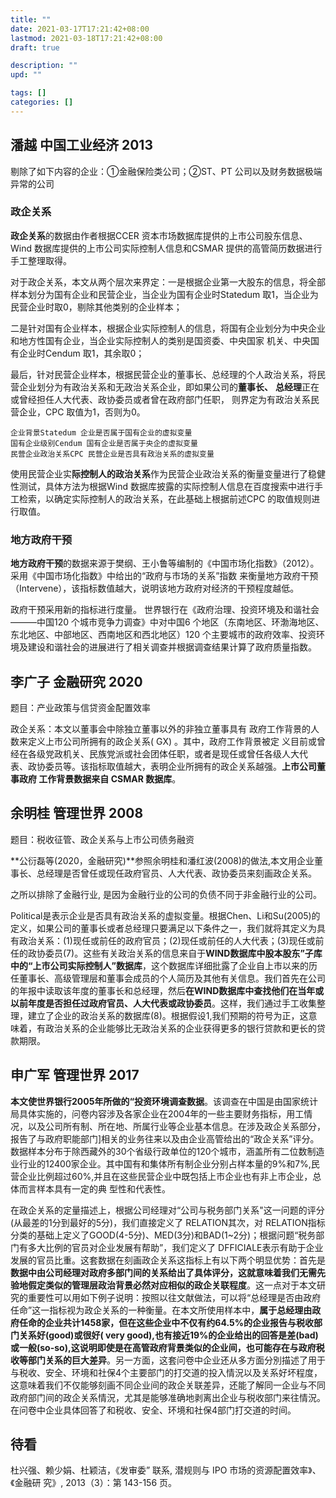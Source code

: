 ```yaml
---
title: ""
date: 2021-03-17T17:21:42+08:00
lastmod: 2021-03-18T17:21:42+08:00
draft: true

description: ""
upd: ""

tags: []
categories: []
---
```


## 潘越 中国工业经济 2013

剔除了如下内容的企业：①金融保险类公司；②ST、PT 公司以及财务数据极端异常的公司

### 政企关系

**政企关系**的数据由作者根据CCER 资本市场数据库提供的上市公司股东信息、Wind 数据库提供的上市公司实际控制人信息和CSMAR 提供的高管简历数据进行手工整理取得。

对于政企关系，本文从两个层次来界定：一是根据企业第一大股东的信息，将全部样本划分为国有企业和民营企业，当企业为国有企业时Statedum 取1，当企业为民营企业时取0，剔除其他类别的企业样本；

二是针对国有企业样本，根据企业实际控制人的信息，将国有企业划分为中央企业和地方性国有企业，当企业实际控制人的类别是国资委、中央国家
机关、中央国有企业时Cendum 取1，其余取0；

最后，针对民营企业样本，根据民营企业的董事长、总经理的个人政治关系，将民营企业划分为有政治关系和无政治关系企业，即如果公司的**董事长、**
**总经理**正在或曾经担任人大代表、政协委员或者曾在政府部门任职， 则界定为有政治关系民营企业，CPC 取值为1，否则为0。

```
企业背景Statedum 企业是否属于国有企业的虚拟变量
国有企业级别Cendum 国有企业是否属于央企的虚拟变量
民营企业政治关系CPC 民营企业是否具有政治关系的虚拟变量
```

使用民营企业实**际控制人的政治关系**作为民营企业政治关系的衡量变量进行了稳健性测试，具体方法为根据Wind 数据库披露的实际控制人信息在百度搜索中进行手工检索，以确定实际控制人的政治关系，在此基础上根据前述CPC 的取值规则进行取值。

### 地方政府干预

**地方政府干预**的数据来源于樊纲、王小鲁等编制的《中国市场化指数》（2012）。采用《中国市场化指数》中给出的“政府与市场的关系”指数
来衡量地方政府干预（Intervene），该指标数值越大，说明该地方政府对经济的干预程度越低。

政府干预采用新的指标进行度量。 世界银行在《政府治理、投资环境及和谐社会———中国120 个城市竞争力调查》中对中国6 个地区（东南地区、环渤海地区、东北地区、中部地区、西南地区和西北地区）120 个主要城市的政府效率、投资环境及建设和谐社会的进展进行了相关调查并根据调查结果计算了政府质量指数。

## 李广子 金融研究 2020

题目：产业政策与信贷资金配置效率

政企关系：本文以董事会中除独立董事以外的非独立董事具有 政府工作背景的人数来定义上市公司所拥有的政企关系( GX) 。其中，政府工作背景被定 义目前或曾经在各级党政机关、民族党派或社会团体任职，或者是现任或曾任各级人大代 表、政协委员等。该指标取值越大，表明企业所拥有的政企关系越强。**上市公司董事政府 工作背景数据来自 CSMAR 数据库**。

## 余明桂 管理世界 2008

题目：税收征管、政企关系与上市公司债务融资

**公衍磊等(2020，金融研究)**参照余明桂和潘红波(2008)的做法,本文用企业董事长、总经理是否曾任或现任政府官员、人大代表、政协委员来刻画政企关系。

之所以排除了金融行业, 是因为金融行业的公司的负债不同于非金融行业的公司。

Political是表示企业是否具有政治关系的虚拟变量。根据Chen、Li和Su(2005)的定义，如果公司的董事长或者总经理只要满足以下条件之一，我们就将其定义为具有政治关系：(1)现任或前任的政府官员；(2)现任或前任的人大代表；(3)现任或前任的政协委员(7)。这些有关政治关系的信息来自于**WIND数据库中股本股东”子库中的“上市公司实际控制人”数据库**，这个数据库详细批露了企业自上市以来的历任董事长、高级管理层和董事会成员的个人简历及其他有关信息。我们首先在公司的年报中读取该年度的董事长和总经理，然后**在WIND数据库中查找他们在当年或以前年度是否担任过政府官员、人大代表或政协委员**。这样，我们通过手工收集整理，建立了企业的政治关系的数据库(8)。根据假设1,我们预期的符号为正，这意味着，有政治关系的企业能够比无政治关系的企业获得更多的银行贷款和更长的贷款期限。

## 申广军 管理世界 2017

**本文使世界银行2005年所做的“投资环境调查数据**。该调查在中国是由国家统计局具体实施的，问卷内容涉及各家企业在2004年的一些主要财务指标，用工情况，以及公司所有制、所在地、所属行业等企业基本信息。在涉及政企关系部分，报告了与政府职能部门]相关的业务往来以及由企业高管给出的“政企关系”评分。数据样本分布于除西藏外的30个省级行政单位的120个城市，涵盖所有二位数制造业行业的12400家企业。其中国有和集体所有制企业分别占样本量的9%和7%,民营企业比例超过60%,并且在这些民营企业中既包括上市企业也有非上市企业，总体而言样本具有一定的典 型性和代表性。

在政企关系的定量描述上，根据公司经理对“公司与税务部门关系"这一问题的评分(从最差的1分到最好的5分)，我们直接定义了 RELATION其次，对 RELATION指标分类的基础上定义了GOOD(4-5分)、MED(3分)和BAD(1~2分)；根据问题“税务部门有多大比例的官员对企业发展有帮助”，我们定义了 DFFICIALE表示有助于企业发展的官员比重。这套数据在刻画政企关系这指标上有以下两个明显优势：首先是**数据中由公司经理对政府多部门间的关系给出了具体评分，这就意味着我们无需先验地假定类似的管理层政治背景必然对应相似的政企关联程度**。这一点对于本文研究的重要性可以用如下例子说明：按照以往文献做法，可以将“总经理是否由政府任命”这一指标视为政企关系的一种衡量。在本文所使用样本中，**属于总经理由政府任命的企业共计1458家，但在这些企业中不仅有约64.5%的企业报告与税收部门关系好(good)或很好( very good),也有接近19%的企业给出的回答是差(bad)或一般(so-so),这说明即使是在高管政府背景类似的企业间，也可能存在与政府税收等部门关系的巨大差异**。另一方面，这套问卷中企业还从多方面分別描述了用于与税收、安全、环境和社保4个主要部门的打交道的投入情況以及关系好坏程度，这意味着我们不仅能够刻画不同企业间的政企关联差异，还能了解同一企业与不同政府部门间的政企关系情況，尤其是能够准确地剥离出企业与税收部门来往情況。在问卷中企业具体回答了和税收、安全、环境和社保4部门打交道的时间。

## 待看

杜兴强、赖少娟、杜颖洁，《发审委” 联系, 潜规则与 IPO 市场的资源配置效率》、《金融研 究》, 2013（3）：第 143-156 页。